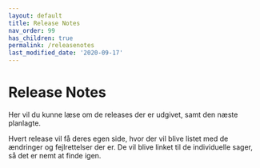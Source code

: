 ```yaml
---
layout: default
title: Release Notes
nav_order: 99
has_children: true
permalink: /releasenotes
last_modified_date: '2020-09-17'
---
```


# Release Notes

Her vil du kunne læse om de releases der er udgivet, samt den næste planlagte.

Hvert release vil få deres egen side, hvor der vil blive listet med de ændringer og fejlrettelser der er.
De vil blive linket til de individuelle sager, så det er nemt at finde igen.
